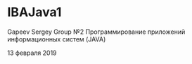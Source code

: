 ﻿# IBAJava1
Gapeev Sergey Group №2
Программирование приложений информационных систем (JAVA)

13 февраля 2019


